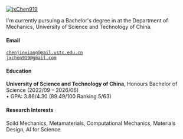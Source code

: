 [![jxChen919](https://img.shields.io/badge/JxChen-github-blue?logo=github)](https://github.com/jxChen919)

I'm currently pursuing a Bachelor's degree in  at the Department of Mechanics, University of Science and Technology of China.

#### Email  
<code>chenjinxiang@mail.ustc.edu.cn</code>  
<code>jxchen919@gmail.com</code>

#### Education  
**University of Science and Technology of China**, Honours Bachelor of Science (2022/09 – 2026/06)  
• GPA: 3.86/4.30 (89.49/100 Ranking 5/63)  

#### Research Interests  
Soild Mechanics, Metamaterials, Computational Mechanics, Materials Design, AI for Science.
